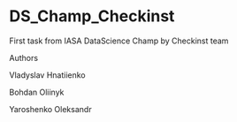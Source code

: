 # DS_Champ_Checkinst
First task from IASA DataScience Champ by Checkinst team

Authors

Vladyslav Hnatiienko

Bohdan Oliinyk

Yaroshenko Oleksandr
